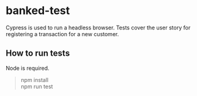 # banked-test

Cypress is used to run a headless browser.
Tests cover the user story for registering a transaction for a new customer.

## How to run tests

Node is required.

> npm install  
> npm run test

